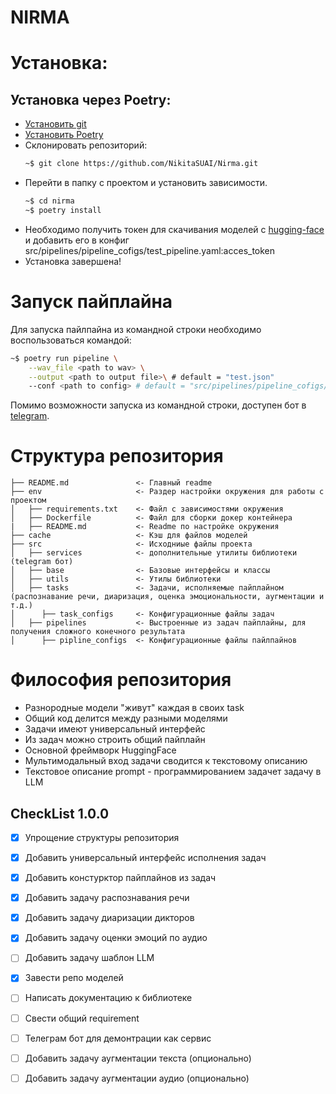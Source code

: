 # NIRMA

# Установка:

## Установка через Poetry:
* [Установить git](https://git-scm.com/book/ru/v2/%D0%92%D0%B2%D0%B5%D0%B4%D0%B5%D0%BD%D0%B8%D0%B5-%D0%A3%D1%81%D1%82%D0%B0%D0%BD%D0%BE%D0%B2%D0%BA%D0%B0-Git) 
* [Установить Poetry](https://python-poetry.org/docs/)
* Склонировать репозиторий:
    ~~~bash
    ~$ git clone https://github.com/NikitaSUAI/Nirma.git
    ~~~
* Перейти в папку с проектом и установить зависимости. 
    ~~~bash
    ~$ cd nirma
    ~$ poetry install
    ~~~
* Необходимо получить токен для скачивания моделей с [hugging-face](https://huggingface.co/settings/tokens) и добавить его в конфиг src/pipelines/pipeline_cofigs/test_pipeline.yaml:acces_token
* Установка завершена!

# Запуск пайплайна

Для запуска пайлпайна из командной строки необходимо воспользоваться командой:
~~~bash
~$ poetry run pipeline \
    --wav_file <path to wav> \
    --output <path to output file>\ # default = "test.json"
    --conf <path to config> # default = "src/pipelines/pipeline_cofigs/test_pipeline.yaml"
~~~

Помимо возможности запуска из командной строки, доступен бот в [telegram](https://t.me/testing_digital_bot).
# Структура репозитория

```
├── README.md               <- Главный readme
├── env                     <- Раздер настройки окружения для работы с проектом
│   ├── requirements.txt    <- Файл с зависимостями окружения
│   ├── Dockerfile          <- Файл для сборки докер контейнера
|   ├── README.md           <- Readme по настройке окружения
├── cache                   <- Кэш для файлов моделей
├── src                     <- Исходниые файлы проекта
│   ├── services            <- дополнительные утилиты библиотеки (telegram бот)
│   ├── base                <- Базовые интерфейсы и классы
│   ├── utils               <- Утилы библиотеки
│   ├── tasks               <- Задачи, исполняемые пайплайном (распознавание речи, диаризация, оценка эмоциональности, аугментации и т.д.)
│      ├── task_configs     <- Конфигурационные файлы задач
│   ├── pipelines           <- Выстроенные из задач пайплайны, для получения сложного конечного результата
│      ├── pipline_configs  <- Конфигурационные файлы пайлпайнов
```
# Философия репозитория
- Разнородные модели "живут" каждая в своих task
- Общий код делится между разными моделями
- Задачи имеют универсальный интерфейс
- Из задач можно строить общий пайплайн
- Основной фреймворк HuggingFace
- Мультимодальный вход задачи сводится к текстовому описанию
- Текстовое описание prompt - программированием задачет задачу в LLM


## CheckList 1.0.0
- [x] Упрощение структуры репозитория
- [x] Добавить универсальный интерфейс исполнения задач
- [x] Добавить констурктор пайплайнов из задач
- [x] Добавить задачу распознавания речи
- [x] Добавить задачу диаризации дикторов
- [x] Добавить задачу оценки эмоций по аудио
- [ ] Добавить задачу шаблон LLM
- [x] Завести репо моделей
- [ ] Написать документацию к библиотеке
- [ ] Свести общий requirement
- [ ] Телеграм бот для демонтрации как сервис
- [ ] Добавить задачу аугментации текста (опционально)
- [ ] Добавить задачу аугментации аудио (опционально)




